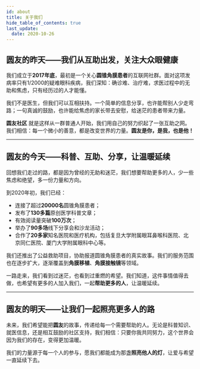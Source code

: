 ```yaml
---
id: about
title: 关于我们
hide_table_of_contents: true
last_update:
  date: 2020-10-26
---
```


## **圆友的昨天——我们从互助出发，关注大众眼健康**

我们成立于**2017年底**，最初是一个关心**圆锥角膜患者**的互联网社群。面对这项发病率只有1/2000的疑难眼科疾病，我们深知：确诊难、治疗难，求医过程中的无助和焦虑，只有经历过的人才能懂。

我们不是医生，但我们可以互相扶持。一个简单的信息分享，也许能帮别人少走弯路；一句真诚的鼓励，也许能给焦虑的家长带去安慰，给迷茫的患者带来力量。

**圆友社区** 就是这样从一群普通人开始，我们用自己的努力织起了一张互助之网。我们相信：每一个微小的善意，都是改变世界的力量。**圆友是你，是我，也是他！**

----------

## **圆友的今天——科普、互助、分享，让温暖延续**

回想我们走过的路，都是因为曾经的无助和迷茫，我们想要帮助更多的人，少一些焦虑和绝望，多一份力量和方向。

到2020年初，我们已经：

- 连接了超过**20000名**圆锥角膜患者；
- 发布了**130多篇**原创医学科普文章；
- 有效阅读量突破**100万次**；
- 举办了**90多场**线下分享会和沙龙活动；
- 合作了**20多家**知名医院和医疗机构，包括复旦大学附属眼耳鼻喉科医院、北京同仁医院、厦门大学附属眼科中心等。

我们还推出了公益救助项目，协助报道圆锥角膜患者的真实故事。我们的服务范围也在逐步扩大，逐渐覆盖到**角膜移植**、**角膜接触镜**等领域。

一路走来，我们看到过迷茫，也看到过重燃的希望。我们知道，这件事情值得去做，也希望有更多的人加入我们，一起**帮助更多的人**，让温暖延续。

----------

## **圆友的明天——让我们一起照亮更多人的路**

未来，我们希望能把**圆友**的故事，传递给每一个需要帮助的人。无论是科普知识、就医信息，还是相互鼓励的社区支持，我们相信：只要你我共同努力，这个世界会因为我们的存在，变得更加温暖。

我们的力量源于每一个人的参与，愿我们都能成为那盏**照亮他人的灯**，让爱与希望一直延续下去。
